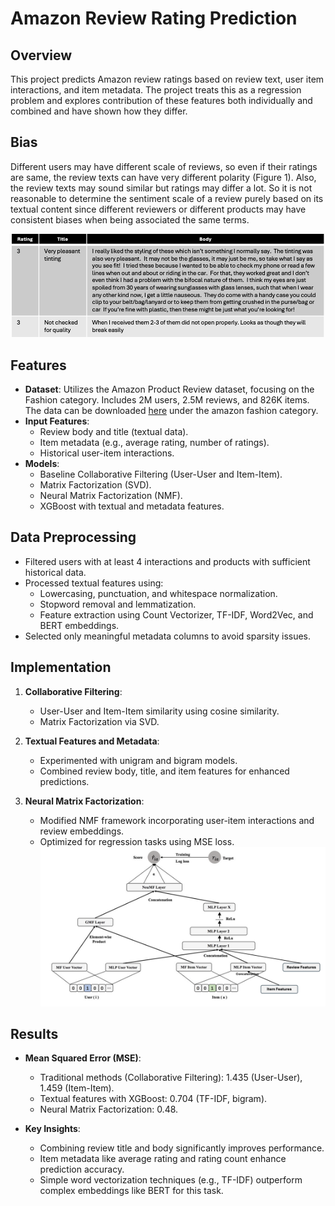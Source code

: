 # Amazon Review Rating Prediction

## Overview
This project predicts Amazon review ratings based on review text, user item interactions, and item metadata. The project treats this as a regression
problem and explores contribution of these features
both individually and combined and have
shown how they differ.

## Bias
Different users may have different scale
of reviews, so even if their ratings are same, the review
texts can have very different polarity (Figure 1). Also,
the review texts may sound similar but ratings may
differ a lot. So it is not reasonable to determine the
sentiment scale of a review purely based on its textual
content since different reviewers or different products
may have consistent biases when being associated the
same terms.

<p align="center">
  <img src="https://github.com/reyasadhu/Review_rating_prediction/blob/main/71da4df0a55d670857555e68c2db4b14359b11ba" alt="Figure" width="500"/>
</p>

## Features
- **Dataset**: Utilizes the Amazon Product Review dataset, focusing on the Fashion category. Includes 2M users, 2.5M reviews, and 826K items. The data can be downloaded [here](https://amazon-reviews-2023.github.io/) under the amazon fashion category.
- **Input Features**:
  - Review body and title (textual data).
  - Item metadata (e.g., average rating, number of ratings).
  - Historical user-item interactions.
- **Models**:
  - Baseline Collaborative Filtering (User-User and Item-Item).
  - Matrix Factorization (SVD).
  - Neural Matrix Factorization (NMF).
  - XGBoost with textual and metadata features.

## Data Preprocessing
- Filtered users with at least 4 interactions and products with sufficient historical data.
- Processed textual features using:
  - Lowercasing, punctuation, and whitespace normalization.
  - Stopword removal and lemmatization.
  - Feature extraction using Count Vectorizer, TF-IDF, Word2Vec, and BERT embeddings.
- Selected only meaningful metadata columns to avoid sparsity issues.

## Implementation
1. **Collaborative Filtering**:
   - User-User and Item-Item similarity using cosine similarity.
   - Matrix Factorization via SVD.

2. **Textual Features and Metadata**:
   - Experimented with unigram and bigram models.
   - Combined review body, title, and item features for enhanced predictions.

3. **Neural Matrix Factorization**:
   - Modified NMF framework incorporating user-item interactions and review embeddings.
   - Optimized for regression tasks using MSE loss.
   ![Neural Matrix Factorization](https://github.com/reyasadhu/Review_rating_prediction/blob/main/image.png)

## Results
- **Mean Squared Error (MSE)**:
  - Traditional methods (Collaborative Filtering): 1.435 (User-User), 1.459 (Item-Item).
  - Textual features with XGBoost: 0.704 (TF-IDF, bigram).
  - Neural Matrix Factorization: 0.48.

- **Key Insights**:
  - Combining review title and body significantly improves performance.
  - Item metadata like average rating and rating count enhance prediction accuracy.
  - Simple word vectorization techniques (e.g., TF-IDF) outperform complex embeddings like BERT for this task.




